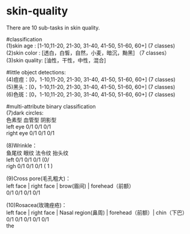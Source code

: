 # skin-quality    
     
There are 10 sub-tasks in skin quality.    
   
#classification      
  (1)skin age : [1-10,11-20, 21-30, 31-40, 41-50, 51-60, 60+] (7 classes)    
  (2)skin color : [透白，白皙，自然，小麦，暗沉，黝黑] （7 classes）     
  (3)skin quality: [油性，干性，中性，混合]       
    
#little object detections:      
  (4)痘痘：[0，1-10,11-20, 21-30, 31-40, 41-50, 51-60, 60+] (7 classes)    
  (5)黑头：[0，1-10,11-20, 21-30, 31-40, 41-50, 51-60, 60+] (7 classes)    
  (6)色斑：[0，1-10,11-20, 21-30, 31-40, 41-50, 51-60, 60+] (7 classes)    
     
#multi-attribute binary classification    
  (7)dark circles:     
                色素型 血管型 阴影型         
    left eye     0/1   0/1   0/1    
    right eye    0/1   0/1   0/1      
       
  (8)Wrinkle：    
           鱼尾纹  眼纹  法令纹  抬头纹     
    left    0/1   0/1   0/1   (0/     
    righ    0/1   0/1   0/1   ( 1 )    
       
  (9)Cross pore(毛孔粗大)：    
    left face  |   right face  |  brow(眉间) |  forehead（前额）    
        0/1              0/1         0/1           0/1    
       
  (10)Rosacea(玫瑰痤疮)：    
    left face  |   right face  |  Nasal region(鼻周) |  forehead（前额）|  chin（下巴）    
        0/1              0/1             0/1                0/1            0/1    
 the     

